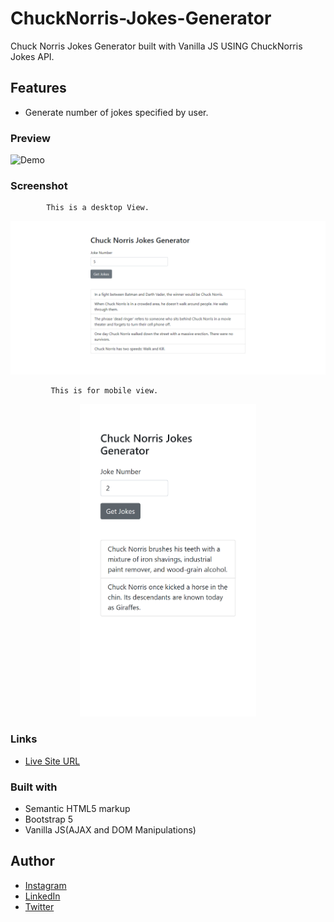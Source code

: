 # ChuckNorris-Jokes-Generator
Chuck Norris Jokes Generator built with Vanilla JS USING ChuckNorris Jokes API.



## Features
- Generate number of jokes specified by user.


### Preview
![Demo](img/AM-Movies-AJAX.gif)

### Screenshot

            This is a desktop View.

<img src="img/Desktop.png">

             This is for mobile view.

<p align="center">
   <img src="img/mobile.png" height="500px">
  </p>
  
### Links

- [Live Site URL](https://chucknorris-jokes-generator.netlify.app/)

### Built with

- Semantic HTML5 markup
- Bootstrap 5
- Vanilla JS(AJAX and DOM Manipulations)


## Author

- [Instagram](https://www.instagram.com/albert_sigsbert/)
- [LinkedIn](https://www.linkedin.com/in/albertsigsbert/)
- [Twitter](https://twitter.com/albert_sigsbert)

